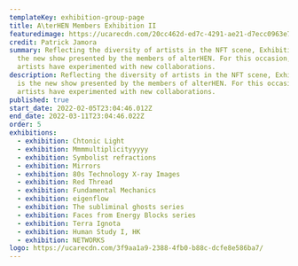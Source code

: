 ```yaml
---
templateKey: exhibition-group-page
title: A\terHEN Members Exhibition II
featuredimage: https://ucarecdn.com/20cc462d-ed7c-4291-ae21-d7ecc0963e75/
credit: Patrick Jamora
summary: Reflecting the diversity of artists in the NFT scene, Exhibition II is
  the new show presented by the members of alterHEN. For this occasion, the
  artists have experimented with new collaborations.
description: Reflecting the diversity of artists in the NFT scene, Exhibition II
  is the new show presented by the members of alterHEN. For this occasion, the
  artists have experimented with new collaborations.
published: true
start_date: 2022-02-05T23:04:46.012Z
end_date: 2022-03-11T23:04:46.022Z
order: 5
exhibitions:
  - exhibition: Chtonic Light
  - exhibition: Mmmmultiplicityyyyy
  - exhibition: Symbolist refractions
  - exhibition: Mirrors
  - exhibition: 80s Technology X-ray Images
  - exhibition: Red Thread
  - exhibition: Fundamental Mechanics
  - exhibition: eigenflow
  - exhibition: The subliminal ghosts series
  - exhibition: Faces from Energy Blocks series
  - exhibition: Terra Ignota
  - exhibition: Human Study I, HK
  - exhibition: NETWORKS
logo: https://ucarecdn.com/3f9aa1a9-2388-4fb0-b88c-dcfe8e586ba7/
---
```

